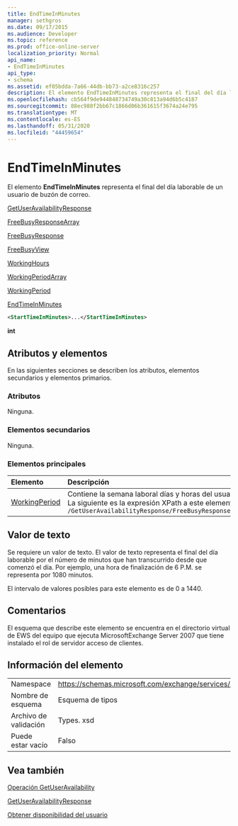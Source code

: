```yaml
---
title: EndTimeInMinutes
manager: sethgros
ms.date: 09/17/2015
ms.audience: Developer
ms.topic: reference
ms.prod: office-online-server
localization_priority: Normal
api_name:
- EndTimeInMinutes
api_type:
- schema
ms.assetid: ef05bdda-7a66-44db-bb73-a2ce8316c257
description: El elemento EndTimeInMinutes representa el final del día laborable de un usuario de buzón de correo.
ms.openlocfilehash: cb564f9de944848734749a30c813a94d6b5c4187
ms.sourcegitcommit: 88ec988f2bb67c1866d06b361615f3674a24e795
ms.translationtype: MT
ms.contentlocale: es-ES
ms.lasthandoff: 05/31/2020
ms.locfileid: "44459654"
---
```

# <a name="endtimeinminutes"></a>EndTimeInMinutes

El elemento **EndTimeInMinutes** representa el final del día laborable de un usuario de buzón de correo. 
  
[GetUserAvailabilityResponse](getuseravailabilityresponse.md)
  
[FreeBusyResponseArray](freebusyresponsearray.md)
  
[FreeBusyResponse](freebusyresponse.md)
  
[FreeBusyView](freebusyview.md)
  
[WorkingHours](workinghours-ex15websvcsotherref.md)
  
[WorkingPeriodArray](workingperiodarray.md)
  
[WorkingPeriod](workingperiod.md)
  
[EndTimeInMinutes](endtimeinminutes.md)
  
```xml
<StartTimeInMinutes>...</StartTimeInMinutes>
```

 **int**
## <a name="attributes-and-elements"></a>Atributos y elementos

En las siguientes secciones se describen los atributos, elementos secundarios y elementos primarios.
  
### <a name="attributes"></a>Atributos

Ninguna.
  
### <a name="child-elements"></a>Elementos secundarios

Ninguna.
  
### <a name="parent-elements"></a>Elementos principales

|**Elemento**|**Descripción**|
|:-----|:-----|
|[WorkingPeriod](workingperiod.md) <br/> |Contiene la semana laboral días y horas del usuario del buzón de correo.  <br/> La siguiente es la expresión XPath a este elemento:  <br/>  `/GetUserAvailabilityResponse/FreeBusyResponseArray/FreeBusyResponse/FreeBusyView/WorkingHours/WorkingPeriodArray/WorkingPeriod[i]` <br/> |
   
## <a name="text-value"></a>Valor de texto

Se requiere un valor de texto. El valor de texto representa el final del día laborable por el número de minutos que han transcurrido desde que comenzó el día. Por ejemplo, una hora de finalización de 6 P.M. se representa por 1080 minutos.
  
El intervalo de valores posibles para este elemento es de 0 a 1440.
  
## <a name="remarks"></a>Comentarios

El esquema que describe este elemento se encuentra en el directorio virtual de EWS del equipo que ejecuta MicrosoftExchange Server 2007 que tiene instalado el rol de servidor acceso de clientes.
  
## <a name="element-information"></a>Información del elemento

|||
|:-----|:-----|
|Namespace  <br/> |https://schemas.microsoft.com/exchange/services/2006/types  <br/> |
|Nombre de esquema  <br/> |Esquema de tipos  <br/> |
|Archivo de validación  <br/> |Types. xsd  <br/> |
|Puede estar vacío  <br/> |Falso  <br/> |
   
## <a name="see-also"></a>Vea también



[Operación GetUserAvailability](getuseravailability-operation.md)
  
[GetUserAvailabilityResponse](getuseravailabilityresponse.md)


[Obtener disponibilidad del usuario](https://msdn.microsoft.com/library/d4133fcb-9b0f-4e6b-aadf-a389da83516a%28Office.15%29.aspx)

